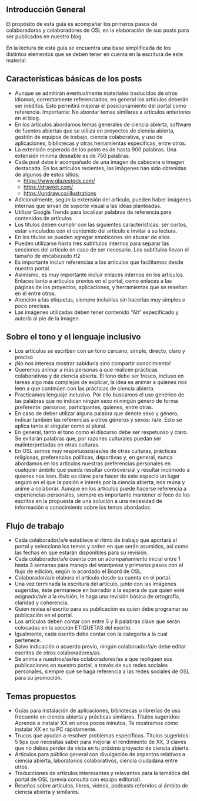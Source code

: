 <!--
.. title: Guía Editorial para creación de Artículos
.. slug: es
.. date: 2019-04-08
.. author: Mariangela Petrizzo
.. tags: open science
.. category: open science
.. link: 
.. description: 
.. type: text
-->

<!-- # [ES] Guía Editorial para creación de Artículos -->

## Introducción General

El propósito de esta guía es acompañar los primeros pasos de colaboradoras y colaboradores de OSL en la elaboración de sus posts para ser publicados en nuestro blog.

En la lectura de esta guía se encuentra una base simplificada de los distintos elementos que se deben tener en cuenta en la escritura de este material.

## Características básicas de los posts

- Aunque se admitirán eventualmente materiales traducidos de otros idiomas, correctamente referenciados, en general los artículos deberán ser inéditos. Esto permitirá mejorar el posicionamiento del portal como referencia. Importante: No abordar temas similares a artículos anteriores en el blog.
- En los artículos abordamos temas generales de ciencia abierta, software de fuentes abiertas que se utiliza en proyectos de ciencia abierta, gestión de equipos de trabajo, ciencia colaborativa, y uso de aplicaciones, bibliotecas y otras herramientas específicas, entre otros.
- La extensión esperada de los posts es de hasta 900 palabras. Una extensión mínima deseable es de 750 palabras.
- Cada post debe ir acompañado de una imagen de cabecera o imagen destacada. En los artículos recientes, las imágenes han sido obtenidas de algunos de estos sitios:
  - <https://www.glazestock.com/>
  - <https://drawkit.com/>
  - <https://undraw.co/illustrations>
- Adicionalmente, según la extensión del artículo, pueden haber imágenes internas que sirvan de soporte visual a las ideas planteadas.
- Utilizar Google Trends para localizar palabras de referencia para contenidos de artículos
- Los títulos deben cumplir con las siguientes características: ser cortos, estar vinculados con el contenido del artículo e invitar a su lectura.
- En los títulos se pueden agregar emoticones sin abusar de ellos.
- Pueden utilizarse hasta tres subtítulos internos para separar las secciones del artículo en caso de ser necesario. Los subtítulos llevan el tamaño de encabezado H2
- Es importante incluir referencias a los artículos que facilitamos desde nuestro portal.
- Asimismo, es muy importante incluir enlaces internos en los artículos. Enlaces tanto a artículos previos en el portal, como enlaces a las páginas de los proyectos, aplicaciones, y herramientas que se reseñan en él entre otros.
- Atención a las etiquetas, siempre incluirlas sin hacerlas muy simples o poco precisas.
- Las imágenes utilizadas deben tener contenido “Alt” especificado y autoría al pie de la imagen.

## Sobre el tono y el lenguaje inclusivo

- Los artículos se escriben con un tono cercano, simple, directo, claro y preciso
- ¡No nos interesa mostrar sabiduría sino compartir conocimiento!
- Queremos animar a más personas a que realicen prácticas colaborativas y de ciencia abierta. El tono debe ser fresco, incluso en tareas algo más complejas de explicar, la idea es animar a quienes nos leen a que continúen con las prácticas de ciencia abierta.
- Practicamos lenguaje inclusivo. Por ello buscamos el uso genérico de las palabras que no indican ningún sexo ni ningún género de forma preferente: personas, participantes, quienes, entre otras.
- En caso de deber utilizar alguna palabra que denote sexo y género, indicar también las referencias a otros géneros y sexos: /a/e. Esto se aplica tanto al singular como al plural.
- En general, tanto el tono como el discurso debe ser respetuoso y claro. Se evitarán palabras que, por razones culturales puedan ser malinterpretadas en otras culturas.
- En OSL somos muy respetuosos/as/es de otras culturas, prácticas religiosas, preferencias políticas, deportivas y, en general, nunca abordamos en los artículos nuestras preferencias personales en cualquier ámbito que pueda resultar controversial y resultar incómodo a quienes nos leen. Esto es clave para hacer de este espacio un lugar seguro en el que la pasión e interés por la ciencia abierta, nos reúna y anime a colaborar.
   Aunque en los artículos puede hacerse referencia a experiencias personales, siempre es importante mantener el foco de los escritos en la propuesta de una solución a una necesidad de información o conocimiento sobre los temas abordados.

## Flujo de trabajo

- Cada colaborador/a/e establece el ritmo de trabajo que aportará al portal y selecciona los temas y orden en que serán asumidos, así como las fechas en que estarán disponibles para su revisión.
- Cada colaborador/a/e cuenta con un acompañamiento inicial entre 1 hasta 3 semanas para manejo del wordpress y primeros pasos con el flujo de edición, según lo acordado el Board de OSL.
- Colaborador/a/e elabora el artículo desde su cuenta en el portal.
- Una vez terminada la escritura del artículo, junto con las imágenes sugeridas, éste permanece en borrador a la espera de que quien esté asignado/a/e a la revisión, le haga una revisión básica de ortografía, claridad y coherencia.
- Quien revisa el escrito para su publicación es quien debe programar su publicación en el portal.
- Los artículos deben contar con entre 5 y 8 palabras clave que serán colocadas en la sección ETIQUETAS del escrito.
- Igualmente, cada escrito debe contar con la categoría a la cual pertenece.
- Salvo indicación o acuerdo previo, ningún colaborador/a/e debe editar escritos de otros colaboradores/as.
- Se anima a nuestros/as/es colaboradores/as a que repliquen sus publicaciones en nuestro portal, a través de sus redes sociales personales, siempre que se haga referencia a las redes sociales de OSL para su promoción.

## Temas propuestos

- Guías para instalación de aplicaciones, bibliotecas o librerías de uso frecuente en ciencia abierta y prácticas similares. Títulos sugeridos: Aprende a instalar XX en unos pocos minutos, Te mostramos cómo instalar XX en tu PC rápidamente.
- Trucos que ayudan a resolver problemas específicos. Títulos sugeridos: 5 tips que necesitas saber para mejorar el rendimiento de XX,  3 claves que no debes perder de vista en tu próximo proyecto de ciencia abierta.
- Artículos para público general con divulgación de aspectos relativos a ciencia abierta, laboratorios colaborativos, ciencia ciudadana entre otros.
- Traducciones de artículos interesantes y relevantes para la temática del portal de OSL (previa consulta con equipo editorial).
- Reseñas sobre artículos, libros, videos, podcasts referidos al ámbito de ciencia abierta y similares.
